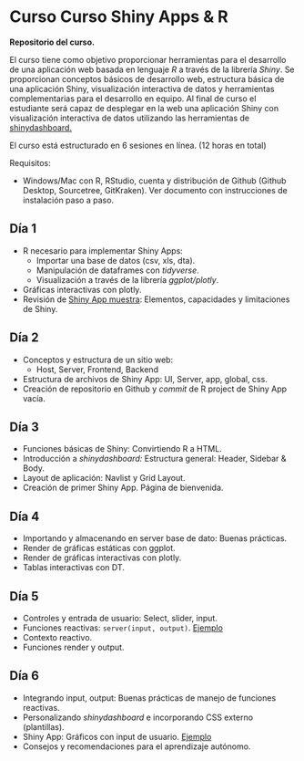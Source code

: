# Curso Curso Shiny Apps & R 

**Repositorio del curso.**


El curso tiene como objetivo proporcionar herramientas para el desarrollo de una aplicación web basada en lenguaje *R* a través de la librería *Shiny*. Se proporcionan conceptos básicos de desarrollo web, estructura básica de una aplicación Shiny, visualización interactiva de datos y herramientas complementarias para el desarrollo en equipo. Al final de curso el estudiante será capaz de desplegar en la web una aplicación Shiny con visualización interactiva de datos utilizando las herramientas de [shinydashboard.](https://rstudio.github.io/shinydashboard/index.html)

El curso está estructurado en 6 sesiones en línea. (12 horas en total)


Requisitos:
- Windows/Mac con R, RStudio, cuenta y distribución de Github (Github Desktop, Sourcetree, GitKraken). Ver documento con instrucciones de instalación paso a paso.

## Día 1

* R necesario para implementar Shiny Apps: 
  + Importar una base de datos (csv, xls, dta).
  + Manipulación de dataframes con *tidyverse*.
  + Visualización a través de la librería *ggplot/plotly*.
* Gráficas interactivas con plotly.
* Revisión de [Shiny App muestra](https://diego-lopezt.shinyapps.io/Poblacion_Economia/): Elementos, capacidades y limitaciones de Shiny.

## Día 2 

* Conceptos y estructura de un sitio web:
  + Host, Server, Frontend, Backend
* Estructura de archivos de Shiny App: UI, Server, app, global, css.
* Creación de repositorio en Github y *commit* de R project de Shiny App vacía.

## Día 3 

* Funciones básicas de Shiny: Convirtiendo R a HTML.
* Introducción a *shinydashboard:* Estructura general: Header, Sidebar & Body.
* Layout de aplicación: Navlist y Grid Layout.
* Creación de primer Shiny App. Página de bienvenida.

## Día 4 

* Importando y almacenando en server base de dato: Buenas prácticas.
* Render de gráficas estáticas con ggplot.
* Render de gráficas interactivas con plotly.
* Tablas interactivas con DT.

## Día 5

* Controles y entrada de usuario: Select, slider, input.
* Funciones reactivas: `server(input, output)`. [Ejemplo](https://shiny.rstudio.com/gallery/single-file-shiny-app.html)
* Contexto reactivo.
* Funciones render y output.

## Día 6

* Integrando input, output: Buenas prácticas de manejo de funciones reactivas.
* Personalizando *shinydashboard* e incorporando CSS externo (plantillas).
* Shiny App: Gráficos con input de usuario. [Ejemplo](https://diego-lopezt.shinyapps.io/Mapas_ENSANUT/)
* Consejos y recomendaciones para el aprendizaje autónomo.

